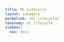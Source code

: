 ```yaml
---
title: ML LifeCycle
layout: category
permalink: /ml_lifecycle/
taxonomy: ml_lifecycle
sidebar:
  nav: docs
---
```

